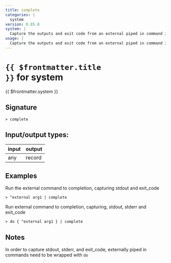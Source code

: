 ```yaml
---
title: complete
categories: |
  system
version: 0.85.0
system: |
  Capture the outputs and exit code from an external piped in command in a nushell table.
usage: |
  Capture the outputs and exit code from an external piped in command in a nushell table.
---
```

<!-- This file is automatically generated. Please edit the command in https://github.com/nushell/nushell instead. -->

# <code>{{ $frontmatter.title }}</code> for system

<div class='command-title'>{{ $frontmatter.system }}</div>

## Signature

```> complete ```


## Input/output types:

| input | output |
| ----- | ------ |
| any   | record |

## Examples

Run the external command to completion, capturing stdout and exit_code
```nu
> ^external arg1 | complete

```

Run external command to completion, capturing, stdout, stderr and exit_code
```nu
> do { ^external arg1 } | complete

```

## Notes
In order to capture stdout, stderr, and exit_code, externally piped in commands need to be wrapped with `do`
